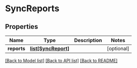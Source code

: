 # SyncReports

## Properties
Name | Type | Description | Notes
------------ | ------------- | ------------- | -------------
**reports** | [**list[SyncReport]**](SyncReport.md) |  | [optional] 

[[Back to Model list]](../README.md#documentation-for-models) [[Back to API list]](../README.md#documentation-for-api-endpoints) [[Back to README]](../README.md)


